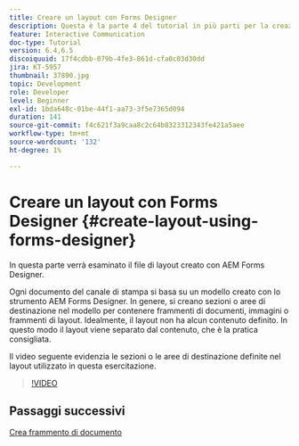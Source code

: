 ```yaml
---
title: Creare un layout con Forms Designer
description: Questa è la parte 4 del tutorial in più parti per la creazione del primo documento di comunicazione interattiva per il canale di stampa.In questa parte viene esaminato il file di layout creato con AEM Forms Designer.
feature: Interactive Communication
doc-type: Tutorial
version: 6.4,6.5
discoiquuid: 17f4cdbb-079b-4fe3-861d-cfa0c03d30dd
jira: KT-5957
thumbnail: 37890.jpg
topic: Development
role: Developer
level: Beginner
exl-id: 1bda648c-01be-44f1-aa73-3f5e7365d094
duration: 141
source-git-commit: f4c621f3a9caa8c2c64b8323312343fe421a5aee
workflow-type: tm+mt
source-wordcount: '132'
ht-degree: 1%

---
```


# Creare un layout con Forms Designer {#create-layout-using-forms-designer}

In questa parte verrà esaminato il file di layout creato con AEM Forms Designer.

Ogni documento del canale di stampa si basa su un modello creato con lo strumento AEM Forms Designer. In genere, si creano sezioni o aree di destinazione nel modello per contenere frammenti di documenti, immagini o frammenti di layout. Idealmente, il layout non ha alcun contenuto definito. In questo modo il layout viene separato dal contenuto, che è la pratica consigliata.

Il video seguente evidenzia le sezioni o le aree di destinazione definite nel layout utilizzato in questa esercitazione.

>[!VIDEO](https://video.tv.adobe.com/v/37890?quality=12&learn=on)

## Passaggi successivi

[Crea frammento di documento](./create-document-fragment.md)
